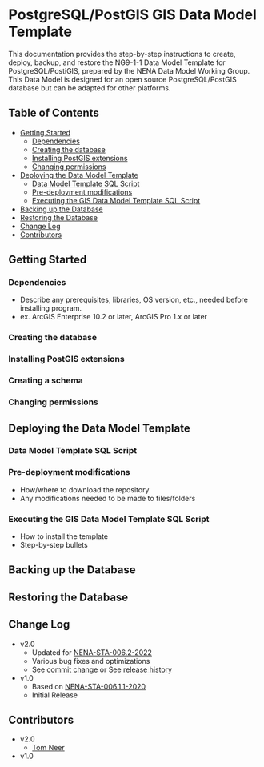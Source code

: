 # PostgreSQL/PostGIS GIS Data Model Template

This documentation provides the step-by-step instructions to create, deploy, 
backup, and restore the NG9-1-1 Data Model Template for PostgreSQL/PostiGIS, 
prepared by the NENA Data Model Working Group. This Data Model is designed for 
an open source PostgreSQL/PostGIS database but can be adapted for other platforms.


## Table of Contents

* [Getting Started](#getting-started)
  * [Dependencies](#dependencies)
  * [Creating the database](#creating-the-database)
  * [Installing PostGIS extensions](#creating-a-schema)
  * [Changing permissions](#changing-permissions)
* [Deploying the Data Model Template](#deploying-the-data-model-template)
  * [Data Model Template SQL Script](#data-model-template-sql-script)
  * [Pre-deployment modifications](#pre-deployment-modifications)
  * [Executing the GIS Data Model Template SQL Script](#executing-the-gis-data-model-template-sql-script)
* [Backing up the Database](#backing-up-the-database)
* [Restoring the Database](#restoring-the-database)
* [Change Log](#change-log)
* [Contributors](#contributors)


## Getting Started

### Dependencies

* Describe any prerequisites, libraries, OS version, etc., needed before installing program.
* ex. ArcGIS Enterprise 10.2 or later, ArcGIS Pro 1.x or later

### Creating the database

### Installing PostGIS extensions

### Creating a schema

### Changing permissions


## Deploying the Data Model Template

### Data Model Template SQL Script

### Pre-deployment modifications

* How/where to download the repository
* Any modifications needed to be made to files/folders

### Executing the GIS Data Model Template SQL Script

* How to install the template
* Step-by-step bullets


## Backing up the Database


## Restoring the Database


## Change Log

* v2.0
    * Updated for [NENA-STA-006.2-2022](https://www.nena.org/page/NG911GISDataModel)
    * Various bug fixes and optimizations
    * See [commit change]() or See [release history]()
* v1.0
    * Based on [NENA-STA-006.1.1-2020]()
    * Initial Release


## Contributors

* v2.0
  * [Tom Neer](https://github.com/tomneer)
* v1.0